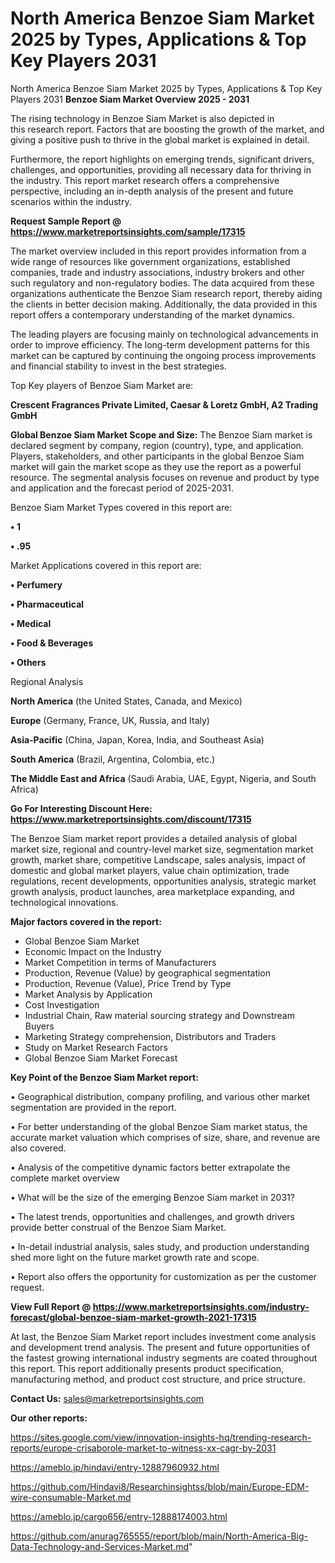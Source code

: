 # North America Benzoe Siam Market 2025 by Types, Applications & Top Key Players 2031
North America Benzoe Siam Market 2025 by Types, Applications & Top Key Players 2031
<Strong> Benzoe Siam Market Overview 2025 - 2031</strong>

The rising technology in Benzoe Siam Market is also depicted in this research report. Factors that are boosting the growth of the market, and giving a positive push to thrive in the global market is explained in detail.

Furthermore, the report highlights on emerging trends, significant drivers, challenges, and opportunities, providing all necessary data for thriving in the industry. This report market research offers a comprehensive perspective, including an in-depth analysis of the present and future scenarios within the industry.

<strong>Request Sample Report @ <a href=https://www.marketreportsinsights.com/sample/17315>https://www.marketreportsinsights.com/sample/17315</a></strong>

The market overview included in this report provides information from a wide range of resources like government organizations, established companies, trade and industry associations, industry brokers and other such regulatory and non-regulatory bodies. The data acquired from these organizations authenticate the Benzoe Siam research report, thereby aiding the clients in better decision making. Additionally, the data provided in this report offers a contemporary understanding of the market dynamics.

The leading players are focusing mainly on technological advancements in order to improve efficiency. The long-term development patterns for this market can be captured by continuing the ongoing process improvements and financial stability to invest in the best strategies.

Top Key players of Benzoe Siam Market are:

<strong>Crescent Fragrances Private Limited, Caesar & Loretz GmbH, A2 Trading GmbH</strong>

<strong><b>Global Benzoe Siam Market Scope and Size:</b></strong>
The Benzoe Siam market is declared segment by company, region (country), type, and application. Players, stakeholders, and other participants in the global Benzoe Siam market will gain the market scope as they use the report as a powerful resource. The segmental analysis focuses on revenue and product by type and application and the forecast period of 2025-2031.

Benzoe Siam Market Types covered in this report are:

<strong>• 1

• .95</strong>

Market Applications covered in this report are:

<strong>• Perfumery

• Pharmaceutical

• Medical

• Food & Beverages

• Others</strong> 

Regional Analysis

<strong>North America</strong> (the United States, Canada, and Mexico)

<strong>Europe</strong> (Germany, France, UK, Russia, and Italy)

<strong>Asia-Pacific</strong> (China, Japan, Korea, India, and Southeast Asia)

<strong>South America</strong> (Brazil, Argentina, Colombia, etc.)

<strong>The Middle East and Africa</strong> (Saudi Arabia, UAE, Egypt, Nigeria, and South Africa)

<strong>Go For Interesting Discount Here: <a href=https://www.marketreportsinsights.com/discount/17315>https://www.marketreportsinsights.com/discount/17315</a></strong>

The Benzoe Siam market report provides a detailed analysis of global market size, regional and country-level market size, segmentation market growth, market share, competitive Landscape, sales analysis, impact of domestic and global market players, value chain optimization, trade regulations, recent developments, opportunities analysis, strategic market growth analysis, product launches, area marketplace expanding, and technological innovations.

<strong><b>Major factors covered in the report:</b></strong>
<ul>
  <li>Global Benzoe Siam Market </li>
  <li>Economic Impact on the Industry</li>
  <li>Market Competition in terms of Manufacturers</li>
  <li>Production, Revenue (Value) by geographical segmentation</li>
  <li>Production, Revenue (Value), Price Trend by Type</li>
  <li>Market Analysis by Application</li>
  <li>Cost Investigation</li>
  <li>Industrial Chain, Raw material sourcing strategy and Downstream Buyers</li>
  <li>Marketing Strategy comprehension, Distributors and Traders</li>
  <li>Study on Market Research Factors</li>
  <li>Global Benzoe Siam Market Forecast</li>
</ul>

<strong><b>Key Point of the Benzoe Siam Market report:</b></strong>

• Geographical distribution, company profiling, and various other market segmentation are provided in the report.

• For better understanding of the global Benzoe Siam market status, the accurate market valuation which comprises of size, share, and revenue are also covered.

• Analysis of the competitive dynamic factors better extrapolate the complete market overview

• What will be the size of the emerging Benzoe Siam market in 2031?

• The latest trends, opportunities and challenges, and growth drivers provide better construal of the Benzoe Siam Market.

• In-detail industrial analysis, sales study, and production understanding shed more light on the future market growth rate and scope.

• Report also offers the opportunity for customization as per the customer request.

<strong><b>View Full Report @ <a href=https://www.marketreportsinsights.com/industry-forecast/global-benzoe-siam-market-growth-2021-17315>https://www.marketreportsinsights.com/industry-forecast/global-benzoe-siam-market-growth-2021-17315</a></b></strong>


At last, the Benzoe Siam Market report includes investment come analysis and development trend analysis. The present and future opportunities of the fastest growing international industry segments are coated throughout this report. This report additionally presents product specification, manufacturing method, and product cost structure, and price structure.

<strong>Contact Us:</strong>
sales@marketreportsinsights.com

<strong>Our other reports:</strong>

<a href=https://sites.google.com/view/innovation-insights-hq/trending-research-reports/europe-crisaborole-market-to-witness-xx-cagr-by-2031>https://sites.google.com/view/innovation-insights-hq/trending-research-reports/europe-crisaborole-market-to-witness-xx-cagr-by-2031</a>

<a href=https://ameblo.jp/hindavi/entry-12887960932.html>https://ameblo.jp/hindavi/entry-12887960932.html</a>

<a href=https://github.com/Hindavi8/Researchinsightss/blob/main/Europe-EDM-wire-consumable-Market.md>https://github.com/Hindavi8/Researchinsightss/blob/main/Europe-EDM-wire-consumable-Market.md</a>

<a href=https://ameblo.jp/cargo656/entry-12888174003.html>https://ameblo.jp/cargo656/entry-12888174003.html</a>

<a href=https://github.com/anurag765555/report/blob/main/North-America-Big-Data-Technology-and-Services-Market.md>https://github.com/anurag765555/report/blob/main/North-America-Big-Data-Technology-and-Services-Market.md</a>"
